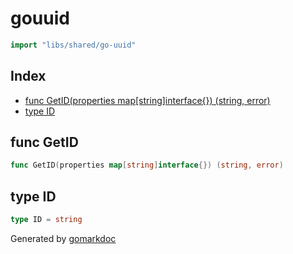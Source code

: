 <!-- Code generated by gomarkdoc. DO NOT EDIT -->

# gouuid

```go
import "libs/shared/go-uuid"
```

## Index

- [func GetID\(properties map\[string\]interface\{\}\) \(string, error\)](<#GetID>)
- [type ID](<#ID>)


<a name="GetID"></a>
## func GetID

```go
func GetID(properties map[string]interface{}) (string, error)
```



<a name="ID"></a>
## type ID



```go
type ID = string
```

Generated by [gomarkdoc](<https://github.com/princjef/gomarkdoc>)
